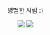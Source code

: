 <p align="center">
  평범한 사람 :)

<p align="center"`JavaScript / Node.js`</p>
</p>



<p align="center">
  <img src="https://img.shields.io/badge/Node.js-339933?style=flat-square&logo=Node.js&logoColor=white"/></a>
  <img src="https://img.shields.io/badge/JavaScript-F7DF1E?style=flat-square&logo=JavaScript&logoColor=white"/></a>
</p>
